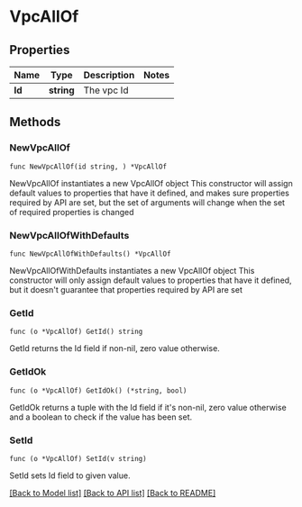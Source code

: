 # VpcAllOf

## Properties

Name | Type | Description | Notes
------------ | ------------- | ------------- | -------------
**Id** | **string** | The vpc Id | 

## Methods

### NewVpcAllOf

`func NewVpcAllOf(id string, ) *VpcAllOf`

NewVpcAllOf instantiates a new VpcAllOf object
This constructor will assign default values to properties that have it defined,
and makes sure properties required by API are set, but the set of arguments
will change when the set of required properties is changed

### NewVpcAllOfWithDefaults

`func NewVpcAllOfWithDefaults() *VpcAllOf`

NewVpcAllOfWithDefaults instantiates a new VpcAllOf object
This constructor will only assign default values to properties that have it defined,
but it doesn't guarantee that properties required by API are set

### GetId

`func (o *VpcAllOf) GetId() string`

GetId returns the Id field if non-nil, zero value otherwise.

### GetIdOk

`func (o *VpcAllOf) GetIdOk() (*string, bool)`

GetIdOk returns a tuple with the Id field if it's non-nil, zero value otherwise
and a boolean to check if the value has been set.

### SetId

`func (o *VpcAllOf) SetId(v string)`

SetId sets Id field to given value.



[[Back to Model list]](../README.md#documentation-for-models) [[Back to API list]](../README.md#documentation-for-api-endpoints) [[Back to README]](../README.md)


